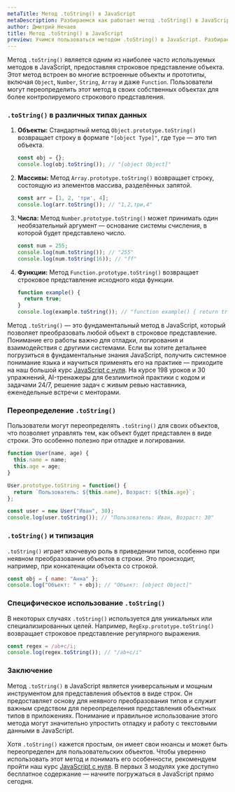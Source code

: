 ```yaml
---
metaTitle: Метод .toString() в JavaScript
metaDescription: Разбираемся как работает метод .toString() в JavaScript
author: Дмитрий Нечаев
title: Метод .toString() в JavaScript
preview: Учимся пользоваться методом .toString() в JavaScript. Разбираем примеры использования
---
```


Метод `.toString()` является одним из наиболее часто используемых методов в JavaScript, предоставляя строковое представление объекта. Этот метод встроен во многие встроенные объекты и прототипы, включая `Object`, `Number`, `String`, `Array` и даже `Function`. Пользователи могут переопределить этот метод в своих собственных объектах для более контролируемого строкового представления.

### `.toString()` в различных типах данных

1. **Объекты:**
Стандартный метод `Object.prototype.toString()` возвращает строку в формате `"[object Type]"`, где `Type` — это тип объекта.
    
    ```jsx
    const obj = {};
    console.log(obj.toString()); // "[object Object]"
    
    ```
    
2. **Массивы:**
Метод `Array.prototype.toString()` возвращает строку, состоящую из элементов массива, разделённых запятой.
    
    ```jsx
    const arr = [1, 2, 'три', 4];
    console.log(arr.toString()); // "1,2,три,4"
    
    ```
    
3. **Числа:**
Метод `Number.prototype.toString()` может принимать один необязательный аргумент — основание системы счисления, в которой будет представлено число.
    
    ```jsx
    const num = 255;
    console.log(num.toString()); // "255"
    console.log(num.toString(16)); // "ff"
    
    ```
    
4. **Функции:**
Метод `Function.prototype.toString()` возвращает строковое представление исходного кода функции.
    
    ```jsx
    function example() {
      return true;
    }
    console.log(example.toString()); // "function example() { return true; }"
    
    ```
    
Метод `.toString()` — это фундаментальный метод в JavaScript, который позволяет преобразовать любой объект в строковое представление. Понимание его работы важно для отладки, логирования и взаимодействия с другими системами. Если вы хотите детальнее погрузиться в фундаментальные знания JavaScript, получить системное понимание языка и научиться применять его на практике — приходите на наш большой курс [JavaScript с нуля](https://purpleschool.ru/course/javascript-basics?utm_source=knowledgebase&utm_medium=text&utm_campaign=metod-tostring-v-javascript). На курсе 198 уроков и 30 упражнений, AI-тренажеры для безлимитной практики с кодом и задачами 24/7, решение задач с живым ревью наставника, еженедельные встречи с менторами.

### Переопределение `.toString()`

Пользователи могут переопределять `.toString()` для своих объектов, что позволяет управлять тем, как объект будет представлен в виде строки. Это особенно полезно при отладке и логировании.

```jsx
function User(name, age) {
  this.name = name;
  this.age = age;
}

User.prototype.toString = function() {
  return `Пользователь: ${this.name}, Возраст: ${this.age}`;
};

const user = new User("Иван", 30);
console.log(user.toString()); // "Пользователь: Иван, Возраст: 30"

```

### `.toString()` и типизация

`.toString()` играет ключевую роль в приведении типов, особенно при неявном преобразовании объектов в строки. Это происходит, например, при конкатенации объекта со строкой.

```jsx
const obj = { name: "Анна" };
console.log("Объект: " + obj); // "Объект: [object Object]"

```

### Специфическое использование `.toString()`

В некоторых случаях `.toString()` используется для уникальных или специализированных целей. Например, `RegExp.prototype.toString()` возвращает строковое представление регулярного выражения.

```jsx
const regex = /ab+c/i;
console.log(regex.toString()); // "/ab+c/i"

```

### Заключение

Метод `.toString()` в JavaScript является универсальным и мощным инструментом для представления объектов в виде строк. Он предоставляет основу для неявного преобразования типов и служит важным средством для переопределения представления объектных типов в приложениях. Понимание и правильное использование этого метода могут значительно упростить отладку и работу с текстовыми данными в JavaScript.

Хотя `.toString()` кажется простым, он имеет свои нюансы и может быть переопределен для пользовательских объектов. Чтобы уверенно использовать этот метод и понимать его особенности, рекомендуем пройти наш курс [JavaScript с нуля](https://purpleschool.ru/course/javascript-basics?utm_source=knowledgebase&utm_medium=text&utm_campaign=metod-tostring-v-javascript). В первых 3 модулях уже доступно бесплатное содержание — начните погружаться в JavaScript прямо сегодня.
